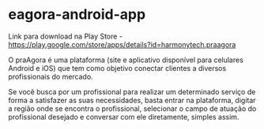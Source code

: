 # eagora-android-app
Link para download na Play Store - https://play.google.com/store/apps/details?id=harmonytech.praagora

O praAgora é uma plataforma (site e aplicativo disponível para celulares Android e iOS) que tem como objetivo conectar clientes
a diversos profissionais do mercado. 

Se você busca por um profissional para realizar um determinado serviço de forma a satisfazer as suas necessidades, basta entrar
na plataforma, digitar a região onde se encontra o profissional, selecionar o campo de atuação do profissional desejado e 
conversar com ele diretamente, simples assim.
